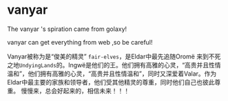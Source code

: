 # vanyar
The vanyar 's spiration came from golaxy!

vanyar can get everything from web ,so be careful!

Vanyar被称为是“俊美的精灵” `fair-elves`，是Eldar中最先追随Orom&euml; 来到不死之地`UndyingLands`的。Ingw&euml;是他们的王。他们拥有高雅的心灵，“高贵并且性情温和”，他们拥有高雅的心灵，“高贵并且性情温和”，同时又深爱着Valar。作为Eldar中最主要的家族和领导者，他们受其他精灵的尊重，同时他们自己也彼此尊重。
慢慢来，总会好起来的，相信未来！！！
